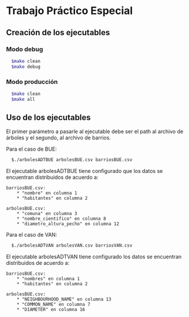 # Trabajo Práctico Especial

## Creación de los ejecutables

### Modo debug

```bash
  $make clean
  $make debug
```

### Modo producción

```bash
  $make clean
  $make all
```

## Uso de los ejecutables

El primer parámetro a pasarle al ejecutable debe ser el path al archivo de árboles y el segundo, al archivo de barrios.

Para el caso de BUE:
```bash
  $./arbolesADTBUE arbolesBUE.csv barriosBUE.csv
```
El ejecutable arbolesADTBUE tiene configurado que los datos se encuentran distribuidos de acuerdo a:

    barriosBUE.csv:
        * "nombre" en columna 1
        * "habitantes" en columna 2

    arbolesBUE.csv:
        * "comuna" en columna 3
        * "nombre_cientifico" en columna 8
        * "diametro_altura_pecho" en columna 12

Para el caso de VAN:
```bash
  $./arbolesADTVAN arbolesVAN.csv barriosVAN.csv
```
El ejecutable arbolesADTVAN tiene configurado los datos se encuentran distribuidos de acuerdo a:

    barriosBUE.csv:
        * "nombres" en columna 1
        * "habitantes" en columna 2

    arbolesBUE.csv:
        * "NEIGHBOURHOOD_NAME" en columna 13
        * "COMMON_NAME" en columna 7
        * "DIAMETER" en columna 16
